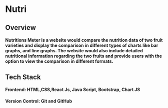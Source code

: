 # Nutri

## Overview 

#### Nutritions Meter is a website would compare the nutrition data of two fruit varieties and display the comparison in different types of charts like bar graphs, and line graphs. The website would also include detailed nutritional information regarding the two fruits and provide users with the option to view the comparison in different formats.

## Tech Stack

#### Frontend: HTML,CSS,React Js, Java Script, Bootstrap, Chart JS
#### Version Control: Git and GitHub
